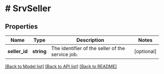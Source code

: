 # # SrvSeller

## Properties

Name | Type | Description | Notes
------------ | ------------- | ------------- | -------------
**seller_id** | **string** | The identifier of the seller of the service job. | [optional]

[[Back to Model list]](../../README.md#models) [[Back to API list]](../../README.md#endpoints) [[Back to README]](../../README.md)
